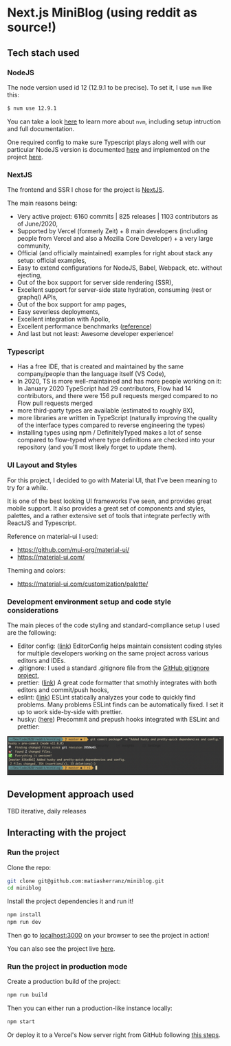 # Next.js MiniBlog (using reddit as source!)

## Tech stach used

### NodeJS
The node version used id 12 (12.9.1 to be precise). To set it, I use `nvm` like this:

```bash
$ nvm use 12.9.1
```

You can take a look [here](https://github.com/nvm-sh/nvm) to learn more about `nvm`, including setup intruction and full documentation.

One required config to make sure Typescript plays along well with our particular NodeJS version is documented [here](https://github.com/microsoft/TypeScript/wiki/Node-Target-Mapping) and implemented on the project [here](https://github.com/matiasherranz/miniblog/blob/master/tsconfig.json#L3).

### NextJS

The frontend and SSR I chose for the project is [NextJS](https://nextjs.org/).

The main reasons being:

- Very active project: 6160 commits | 825 releases | 1103 contributors as of June/2020,
- Supported by Vercel (formerly Zeit) + 8 main developers (including people from Vercel and also a Mozilla Core Developer) + a very large community,
- Official (and officially maintained) examples for right about stack any setup: official examples,
- Easy to extend configurations for NodeJS, Babel, Webpack, etc. without ejecting,
- Out of the box support for server side rendering (SSR),
- Excellent support for server-side state hydration, consuming (rest or graphql) APIs,
- Out of the box support for amp pages,
- Easy severless deployments,
- Excellent integration with Apollo,
- Excellent performance benchmarks ([reference](https://blog.logrocket.com/next-js-vs-create-react-app))
- And last but not least: Awesome developer experience!

### Typescript

- Has a free IDE, that is created and maintained by the same company/people than the language itself (VS Code),
- In 2020, TS is more well-maintained and has more people working on it: In January 2020 TypeScript had 29 contributors, Flow had 14 contributors, and there were 156 pull requests merged compared to no Flow pull requests merged
- more third-party types are available (estimated to roughly 8X),
- more libraries are written in TypeScript (naturally improving the quality of the interface types compared to reverse engineering the types)
- installing types using npm / DefinitelyTyped makes a lot of sense compared to flow-typed where type definitions are checked into your repository (and you’ll most likely forget to update them).

### UI Layout and Styles

For this project, I decided to go with Material UI, that I've been meaning to try for a while.

It is one of the best looking UI frameworks I've seen, and provides great mobile support.
It also provides a great set of components and styles, palettes, and a rather extensive set of tools that integrate perfectly with ReactJS and Typescript.

Reference on material-ui I used:
- https://github.com/mui-org/material-ui/
- https://material-ui.com/

Theming and colors:
- https://material-ui.com/customization/palette/

### Development environment setup and code style considerations

The main pieces of the code styling and standard-compliance setup I used are the following:

- Editor config: ([link](https://editorconfig.org/)) EditorConfig helps maintain consistent coding styles for multiple developers working on the same project across various editors and IDEs.
- .gitignore: I used a standard .gitignore file from the [GitHub gitignore project](https://github.com/github/gitignore/blob/master/Node.gitignore),
- prettier: ([link](https://prettier.io/)) A great code formatter that smothly integrates with both editors and commit/push hooks,
- eslint: ([link](https://eslint.org/)) ESLint statically analyzes your code to quickly find problems. Many problems ESLint finds can be automatically fixed. I set it up to work side-by-side with prettier.
- husky: ([here](https://github.com/typicode/husky)) Precommit and prepush hooks integrated with ESLint and prettier:

![husky in action](./husky.png)

## Development approach used

TBD
iterative, daily releases

## Interacting with the project

### Run the project

Clone the repo:

```sh
git clone git@github.com:matiasherranz/miniblog.git
cd miniblog
```

Install the project dependencies it and run it!

```sh
npm install
npm run dev
```

Then go to [localhost:3000](localhost:3000) on your browser to see the project in action!

You can also see the project live [here](https://reddit-miniblog.vercel.app/).

### Run the project in production mode

Create a production build of the project:

```bash
npm run build
```

Then you can either run a production-like instance locally:

```bash
npm start
```

Or deploy it to a Vercel's Now server right from GitHub following [this steps](https://nextjs.org/docs/deployment).
